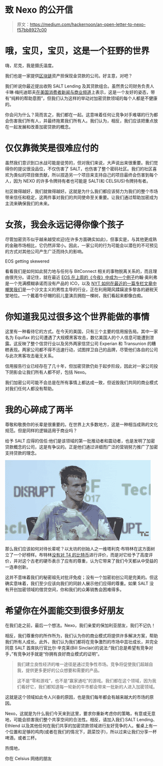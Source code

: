 # 致 Nexo 的公开信

> 原文：<https://medium.com/hackernoon/an-open-letter-to-nexo-f57bb8927c00>

# 哦，宝贝，宝贝，这是一个狂野的世界

嗨，尼克，我是摄氏温度。

我们也是一家提供[区块链](https://hackernoon.com/tagged/blockchain)资产担保现金贷款的公司。好主意，对吧？

我们听说你最近提出收购 SALT Lending 及其贷款组合。虽然贵公司财务负责人卡琳·梅托迪耶夫[在美国消费者新闻与商业频道](https://www.youtube.com/watch?v=5sK5Z77FMyM&t=30m45s)上表示，这是一个友好的姿态，带有“纯粹的帮助意图”，但我们认为这样的举动对加密贷款领域的每个人都是不健康的。

你会问为什么？简而言之，我们都在一起。这意味着任何让竞争对手难堪的行为都会伤害我们所有人，并最终拖累我们所有人。我们认为，相反，我们应该把重点放在一起发展和改善加密贷款的概念。

# 仅仅靠微笑是很难应付的

虽然我们意识到口水战可能是徒劳的，但对我们来说，大声说出来很重要。我们觉得你的提议很没品位，不仅伤害了 SALT，也伤害了整个密码社区。我们的社区喜欢为类似的项目做贡献，所以捏造另一个项目来支持自己的项目最终会伤害到每个人，因为 NEXO 的许多令牌持有者也可能是 SALT(和 CELSIUS)令牌持有者。

社区做得越好，我们就做得越好。这就是为什么我们都应该努力为我们的整个市场带来信任和稳定，这两件事对我们的共同使命至关重要。让我们通过帮助加密成为主流来确保我们的未来。

# 女孩，我会永远记得你像个孩子

尽管加密货币似乎越来越受欢迎(在许多方面确实如此)，但事实是，与其他更成熟的金融市场相比，它仍然非常小。因此，一家公司的行为可能会以潜在的不可预见的方式对其他公司产生广泛而持久的影响。

EOS getting skewered

看看我们是如何如此努力地与任何与 BitConnect 相关的事物脱离关系的，而且理由很充分。请记住，就在最近 [EOS 在上周的《今夜》中成为一个例子](https://www.youtube.com/watch?v=g6iDZspbRMg)约翰·奥利弗是一个充满模糊承诺而没有产品的 ICO，以及 [NYT 如何在最近的一篇专栏文章中嘲笑我们](https://www.nytimes.com/2018/02/02/technology/cryptocurrency-puerto-rico.html)是一个沙文主义的男性主导的行业，正在利用飓风蹂躏波多黎各的避税天堂地位。一个戴着牛仔帽的前儿童演员拥抱一棵树，我们看起来都像白痴。

# 你知道我见过很多这个世界能做的事情

这里有一种看待它的方式。在今天的美国，只有三个主要的信用报告局。其中一家名为 Equifax 的公司遭遇了大规模黑客攻击，数亿美国人的个人信息可能遭到泄露。这反映了整个信贷行业以及另外两家信贷公司 Experian 和 Transunion 的糟糕表现。两家公司都不得不迅速行动，试图捍卫自己的品牌，尽管他们各自的公司与此次黑客攻击毫无关系。

信用报告行业已经存在了几十年，但加密贷款仍处于起步阶段，因此对一家公司投下阴影会让我们所有人都不好，包括 Nexo。

我们加密公司可能不会总是在所有事情上都达成一致，但诋毁我们共同的商业模式对我们任何人都没有帮助。

# **我的心碎成了两半**

尊敬和敬畏你的长辈是很重要的。在世界上大多数地方，这是一种相当成熟的文化规范。但是同样的逻辑适用于商业吗？

给予 SALT 应得的信任:他们是该领域的第一批推动者和震动者，也是发明了加密贷款概念的公司，这是有争议的。正是他们通过详细而广泛的营销努力推广了加密支持贷款的理念。

![](img/1caf6a0e525f15ed8ccb7838bb74cb17.png)

那么我们应该如何对待长辈呢？以太坊的创始人之一维塔利克·布特林在这方面树立了一个好榜样。布特林[没有对 T4 的比特币](https://en.wikipedia.org/wiki/Vitalik_Buterin)进行评价，而是对它给予了高度评价，并对这个古老的硬币表示了应有的尊重，认为它带来了我们今天都从中受益的一连串创新。

这并不意味着我们的秘密祖先对批评免疫；没有一个加密初创公司是完美的。但这确实意味着，我们至少应该向我们的同龄人展示他们应得的尊重。如果 SALT 没有开创加密领域的借贷空间，你和我们的众筹销售会困难得多。

# 希望你在外面能交到很多好朋友

在我们走之前，最后一个想法。Nexo，我们亲爱的保加利亚朋友，我们不记仇！

相反，我们尊重你的所作所为，我们认为你的商业模式将提供许多解决方案，帮助我们所有人成长。此外，我们认为我们都将在竞争激烈的市场中茁壮成长，并完全同意 SALT 首席执行官比尔·辛克莱(Bill Sinclair)的说法:“我们总是希望有竞争对手，”有竞争对手就是“你拥有良好商业模式的证明”。

> 我们建立良性经济的唯一途径是通过竞争性市场。竞争将促使我们超越自我，提供更多更好的公众想要和需要的产品。
> 
> 这不是“零和游戏”，也不是“赢家通吃”的游戏。我们都在这个领域，因为我们看好它，我们都知道每一轮新的牛市都会带来一批新的人进入加密领域。

这就是这个领域如此令人兴奋的原因，也是我们每年都会有越来越大的市场的原因。

Nexo，这就是为什么我们今天来到这里，要求你重新考虑你的策略，有意或无意地，可能会损害我们整个共享空间的合法性。相反，请加入我们:SALT Lending、Ethlend 以及其他任何在我们共享的加密贷款领域进行友好竞争的人。餐桌上有一个位置和足够的鸡肉(或者在我们的情况下，蔬菜饺子)，所以过来让我们分享一杯啤酒，或者三杯。

热情地，

你在 Celsius 网络的朋友